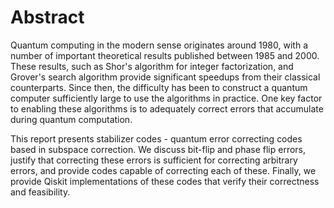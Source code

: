 # Abstract
Quantum computing in the modern sense originates around 1980, with a number of important theoretical results published between 1985 and 2000.
These results, such as Shor's algorithm for integer factorization, and Grover's search algorithm provide significant speedups from their classical counterparts.
Since then, the difficulty has been to construct a quantum computer sufficiently large to use the algorithms in practice.
One key factor to enabling these algorithms is to adequately correct errors that accumulate during quantum computation.

This report presents stabilizer codes - quantum error correcting codes based in subspace correction.
We discuss bit-flip and phase flip errors, justify that correcting these errors is sufficient for correcting arbitrary errors, and provide codes capable of correcting each of these.
Finally, we provide Qiskit implementations of these codes that verify their correctness and feasibility.
